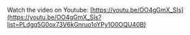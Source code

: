Watch the video on Youtube: [https://youtu.be/OO4gGmX_SIs](https://youtu.be/OO4gGmX_SIs?list=PLdgq5G0ox73V6kGnruo1oYPy1O0OQU40B)